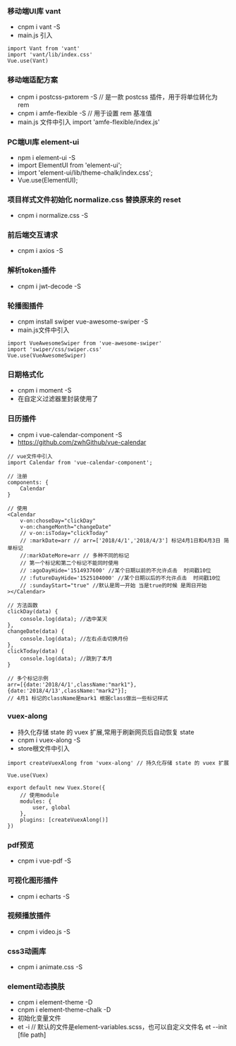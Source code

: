 ### 移动端UI库 vant
* cnpm i vant -S
* main.js 引入
```
import Vant from 'vant'
import 'vant/lib/index.css'
Vue.use(Vant)
```

### 移动端适配方案
* cnpm i postcss-pxtorem -S  // 是一款 postcss 插件，用于将单位转化为 rem
* cnpm i amfe-flexible -S // 用于设置 rem 基准值
* main.js 文件中引入 import 'amfe-flexible/index.js'


### PC端UI库 element-ui
* npm i element-ui -S
* import ElementUI from 'element-ui';
* import 'element-ui/lib/theme-chalk/index.css';
* Vue.use(ElementUI);


### 项目样式文件初始化 normalize.css 替换原来的 reset
* cnpm i normalize.css -S


### 前后端交互请求
* cnpm i axios -S


### 解析token插件
* cnpm i jwt-decode -S


### 轮播图插件
* cnpm install swiper vue-awesome-swiper -S
* main.js文件中引入
```
import VueAwesomeSwiper from 'vue-awesome-swiper'
import 'swiper/css/swiper.css'
Vue.use(VueAwesomeSwiper)
```


### 日期格式化
* cnpm i moment -S
* 在自定义过滤器里封装使用了


### 日历插件
* cnpm i vue-calendar-component -S
* https://github.com/zwhGithub/vue-calendar
```
// vue文件中引入
import Calendar from 'vue-calendar-component'; 

// 注册
components: {
    Calendar
}

// 使用
<Calendar
    v-on:choseDay="clickDay"
    v-on:changeMonth="changeDate"
    // v-on:isToday="clickToday"
    // :markDate=arr // arr=['2018/4/1','2018/4/3'] 标记4月1日和4月3日 简单标记
    //:markDateMore=arr // 多种不同的标记
    // 第一个标记和第二个标记不能同时使用
    // :agoDayHide='1514937600' //某个日期以前的不允许点击  时间戳10位
    // :futureDayHide='1525104000' //某个日期以后的不允许点击  时间戳10位
    // :sundayStart="true" //默认是周一开始 当是true的时候 是周日开始
></Calendar>

// 方法函数
clickDay(data) {
    console.log(data); //选中某天
},
changeDate(data) {
    console.log(data); //左右点击切换月份
},
clickToday(data) {
    console.log(data); //跳到了本月
}

// 多个标记示例
arr=[{date:'2018/4/1',className:"mark1"}, {date:'2018/4/13',className:"mark2"}];
// 4月1 标记的className是mark1 根据class做出一些标记样式
```


### vuex-along
* 持久化存储 state 的 vuex 扩展,常用于刷新网页后自动恢复 state
* cnpm i vuex-along -S
* store根文件中引入
```
import createVuexAlong from 'vuex-along' // 持久化存储 state 的 vuex 扩展

Vue.use(Vuex)

export default new Vuex.Store({
	// 使用module
	modules: {
		user, global
	},
	plugins: [createVuexAlong()]
})
```


### pdf预览
* cnpm i vue-pdf -S


### 可视化图形插件
* cnpm i echarts -S


### 视频播放插件
* cnpm i video.js -S


### css3动画库
* cnpm i animate.css -S


### element动态换肤
* cnpm i element-theme -D
* cnpm i element-theme-chalk -D
* 初始化变量文件 
* et -i // 默认的文件是element-variables.scss，也可以自定义文件名 et --init [file path]
